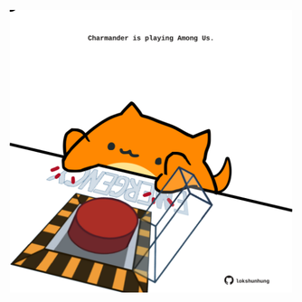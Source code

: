 <!-- built at 21/05/2024, 05:00:38 UTC -->
<p align="center">
  <img width="500" height="500" src="./ReadmeImage.svg">
</p>
